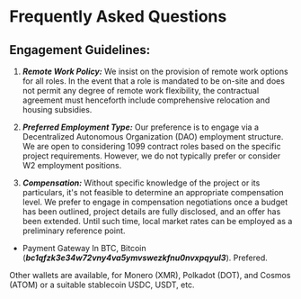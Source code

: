 # Frequently Asked Questions

## Engagement Guidelines:

1. ***Remote Work Policy:*** We insist on the provision of remote work options for all roles. In the event that a role is mandated to be on-site and does not permit any degree of remote work flexibility, the contractual agreement must henceforth include comprehensive relocation and housing subsidies.

2. ***Preferred Employment Type:*** Our preference is to engage via a Decentralized Autonomous Organization (DAO) employment structure. We are open to considering 1099 contract roles based on the specific project requirements. However, we do not typically prefer or consider W2 employment positions.

3. ***Compensation:*** Without specific knowledge of the project or its particulars, it's not feasible to determine an appropriate compensation level. We prefer to engage in compensation negotiations once a budget has been outlined, project details are fully disclosed, and an offer has been extended. Until such time, local market rates can be employed as a preliminary reference point.
- Payment Gateway
In BTC, Bitcoin (***bc1qfzk3e34w72vny4va5ymvswezkfnu0nvxpqyul3***).  Prefered.


Other wallets are available, for  Monero (XMR), Polkadot (DOT), and Cosmos (ATOM) or a suitable stablecoin USDC, USDT, etc.
